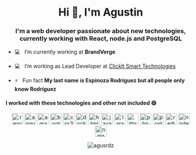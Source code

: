 <h1 align="center">Hi 👋, I'm Agustin</h1>
<h3 align="center">I'm a web developer passionate about new technologies, currently working with React, node.js and PostgreSQL</h3>

- 💻 &nbsp; I’m currently working at **BrandVerge**

- 💻 &nbsp; I’m working as Lead Developer at [ClickIt Smart Technologies](https://www.clickittech.com.mx/)

- ⚡ &nbsp; Fun fact **My last name is Espinoza Rodríguez but all people only know Rodríguez**

<h4>I worked with these technologies and other not included 😄</h4>

<p align="center">
  <img src="https://raw.githubusercontent.com/AgusRdz/AgusRdz/master/react/react.png" alt="react" width="30" height="30"/>
  <img src="https://raw.githubusercontent.com/AgusRdz/AgusRdz/master/angular/angular.png" alt="angularjs" width="30" height="30"/>
  <img src="https://raw.githubusercontent.com/AgusRdz/AgusRdz/master/aws/aws.png" alt="amazonwebservices" width="30" height="30"/>
  <img src="https://raw.githubusercontent.com/AgusRdz/AgusRdz/master/bootstrap/bootstrap.png" alt="bootstrap" width="30" height="30"/>
  <img src="https://raw.githubusercontent.com/AgusRdz/AgusRdz/master/css/css.png" alt="css3" width="30" height="30"/>
  <img src="https://raw.githubusercontent.com/AgusRdz/AgusRdz/master/docker/docker.png" alt="docker" width="30" height="30"/>
  <img src="https://raw.githubusercontent.com/AgusRdz/AgusRdz/master/html/html.png" alt="html5" width="30" height="30"/>
  <img src="https://raw.githubusercontent.com/AgusRdz/AgusRdz/master/javascript/javascript.png" alt="javascript" width="30" height="30"/>
  <img src="https://raw.githubusercontent.com/AgusRdz/AgusRdz/master/laravel/laravel.png" alt="laravel" width="30" height="30"/>
  <img src="https://raw.githubusercontent.com/AgusRdz/AgusRdz/master/mysql/mysql.png" alt="mysql" width="30" height="30"/>
  <img src="https://raw.githubusercontent.com/AgusRdz/AgusRdz/master/php/php.png" alt="php" width="30" height="30"/>
  <img src="https://raw.githubusercontent.com/AgusRdz/AgusRdz/master/postgresql/postgresql.png" alt="postgresql" width="30" height="30"/>
  <img src="https://raw.githubusercontent.com/AgusRdz/AgusRdz/master/redis/redis.png" alt="redis" width="30" height="30"/>
  <img src="https://raw.githubusercontent.com/AgusRdz/AgusRdz/master/nodejs/nodejs.png" alt="nodejs" width="30" height="30"/>
  <img src="https://raw.githubusercontent.com/AgusRdz/AgusRdz/master/nginx/nginx.png" alt="nginx" width="30" height="30"/>
</p>

<p align="center">
  <img src="https://github-readme-stats.vercel.app/api?username=agusrdz&show_icons=true&count_private=true" alt="agusrdz" />
</p>

<!--
**AgusRdz/AgusRdz** is a ✨ _special_ ✨ repository because its `README.md` (this file) appears on your GitHub profile.

Here are some ideas to get you started:

- 🔭 I’m currently working on ...
- 🌱 I’m currently learning ...
- 👯 I’m looking to collaborate on ...
- 🤔 I’m looking for help with ...
- 💬 Ask me about ...
- 📫 How to reach me: ...
- 😄 Pronouns: ...
- ⚡ Fun fact: ...
-->
